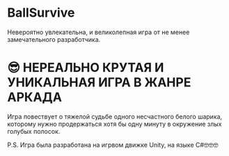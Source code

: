 # BallSurvive
Невероятно увлекательна, и великолепная игра от не менее замечательного разработчика.

# 😎 НЕРЕАЛЬНО КРУТАЯ И УНИКАЛЬНАЯ ИГРА В ЖАНРЕ АРКАДА
Игра повествует о тяжелой судьбе одного несчастного белого шарика, которому нужно продержаться хотя бы одну минуту в окружение злых голубых полосок.

P.S. Игра была разработана на игрвом движке Unity, на языке C#🤓🤓🤓
